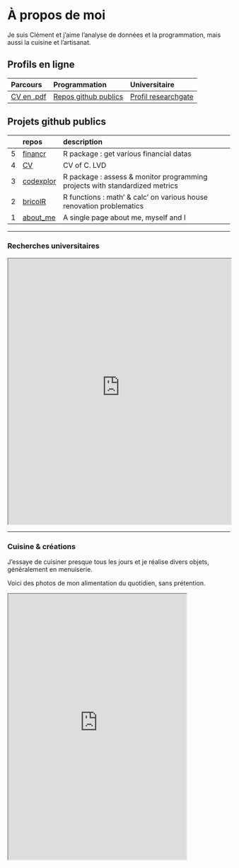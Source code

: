 # À propos de moi


Je suis Clément et j’aime l’analyse de données et la programmation, mais
aussi la cuisine et l’artisanat.

## Profils en ligne

| Parcours | Programmation | Universitaire |
|:---|:---|:---|
| [CV en .pdf](https://github.com/Clement-LVD/CV/blob/main/CV_Clement_LVD.pdf) | [Repos github publics](https://github.com/Clement-LVD) | [Profil researchgate](https://www.researchgate.net/profile/Clement-Laverdet) |

## Projets github publics

|  | repos | description |
|:---|:---|:---|
| 5 | [financr](https://github.com/Clement-LVD/financr) | R package : get various financial datas |
| 4 | [CV](https://github.com/Clement-LVD/CV) | CV of C. LVD |
| 3 | [codexplor](https://github.com/Clement-LVD/codexplor) | R package : assess & monitor programming projects with standardized metrics |
| 2 | [bricolR](https://github.com/Clement-LVD/bricolR) | R functions : math’ & calc’ on various house renovation problematics |
| 1 | [about_me](https://github.com/Clement-LVD/about_me) | A single page about me, myself and I |

------------------------------------------------------------------------

### Recherches universitaires

<iframe src="https://scanr.enseignementsup-recherche.gouv.fr/authors/idref258712619" width="100%" height="600px" sandbox="allow-scripts allow-same-origin">

</iframe>

------------------------------------------------------------------------

### Cuisine & créations

J’essaye de cuisiner presque tous les jours et je réalise divers objets,
généralement en menuiserie.

Voici des photos de mon alimentation du quotidien, sans prétention.

<iframe src="https://www.instagram.com/diners_quotidiens/embed" width="80%" height="600px">

</iframe>
